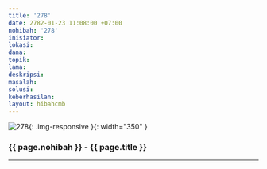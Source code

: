 ```yaml
---
title: '278'
date: 2782-01-23 11:08:00 +07:00
nohibah: '278'
inisiator:
lokasi:
dana:
topik:
lama:
deskripsi:
masalah:
solusi:
keberhasilan:
layout: hibahcmb
---
```


![278](/static/img/hibahcmb/278.png){: .img-responsive }{: width="350" }

### {{ page.nohibah }} - {{ page.title }}

---
